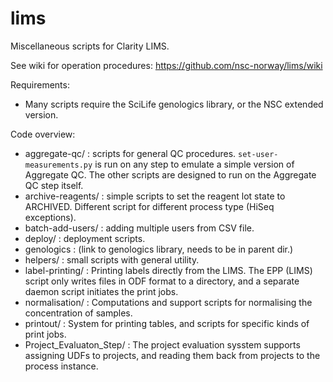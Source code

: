 # lims
Miscellaneous scripts for Clarity LIMS.

See wiki for operation procedures: https://github.com/nsc-norway/lims/wiki

Requirements:
  - Many scripts require the SciLife genologics library, or the NSC extended
    version.

Code overview:

  - aggregate-qc/ : scripts for general QC procedures. `set-user-measurements.py`
    is run on any step to emulate a simple version of Aggregate QC. The other 
    scripts are designed to run on the Aggregate QC step itself.
  - archive-reagents/ : simple scripts to set the reagent lot state to ARCHIVED.
    Different script for different process type (HiSeq exceptions).
  - batch-add-users/ : adding multiple users from CSV file.
  - deploy/ : deployment scripts.
  - genologics : (link to genologics library, needs to be in parent dir.)
  - helpers/ : small scripts with general utility.
  - label-printing/ : Printing labels directly from the LIMS. The EPP
    (LIMS) script only writes files in ODF format to a directory, and a 
    separate daemon script initiates the print jobs.
  - normalisation/ : Computations and support scripts for normalising the
    concentration of samples.
  - printout/ : System for printing tables, and scripts for specific kinds 
    of print jobs.
  - Project_Evaluaton_Step/ : The project evaluation sysstem supports assigning
    UDFs to projects, and reading them back from projects to the process instance.
